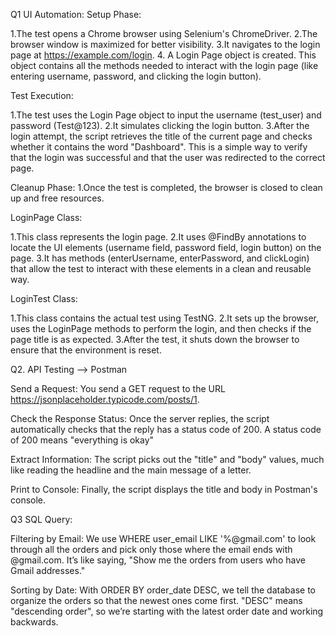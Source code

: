 Q1 UI Automation:
 Setup Phase:

1.The test opens a Chrome browser using Selenium's ChromeDriver.
2.The browser window is maximized for better visibility.
3.It navigates to the login page at https://example.com/login.
4. A Login Page object is created. This object contains all the methods needed to interact with the login page (like entering username, password, and clicking the login button).

Test Execution:

1.The test uses the Login Page object to input the username (test_user) and password (Test@123).
2.It simulates clicking the login button.
3.After the login attempt, the script retrieves the title of the current page and checks whether it contains the word "Dashboard". This is a simple way to verify that the login was successful and that the user was redirected to the correct page.

Cleanup Phase:
1.Once the test is completed, the browser is closed to clean up and free resources.

LoginPage Class:

1.This class represents the login page.
2.It uses @FindBy annotations to locate the UI elements (username field, password field, login button) on the page.
3.It has methods (enterUsername, enterPassword, and clickLogin) that allow the test to interact with these elements in a clean and reusable way.

LoginTest Class:

1.This class contains the actual test using TestNG.
2.It sets up the browser, uses the LoginPage methods to perform the login, and then checks if the page title is as expected.
3.After the test, it shuts down the browser to ensure that the environment is reset.

Q2. API Testing --> Postman

Send a Request:
You send a GET request to the URL https://jsonplaceholder.typicode.com/posts/1.

Check the Response Status:
Once the server replies, the script automatically checks that the reply has a status code of 200. A status code of 200 means "everything is okay"

Extract Information:
The script picks out the "title" and "body" values, much like reading the headline and the main message of a letter.

Print to Console:
Finally, the script displays the title and body in Postman's console.


Q3 SQL Query:

Filtering by Email:
We use WHERE user_email LIKE '%@gmail.com' to look through all the orders and pick only those where the email ends with @gmail.com. It’s like saying, "Show me the orders from users who have Gmail addresses."

Sorting by Date:
With ORDER BY order_date DESC, we tell the database to organize the orders so that the newest ones come first. "DESC" means "descending order", so we’re starting
 with the latest order date and working backwards.

